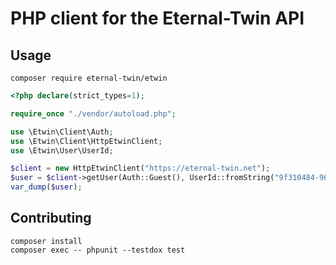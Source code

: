 # PHP client for the Eternal-Twin API

## Usage

```
composer require eternal-twin/etwin
```

```php
<?php declare(strict_types=1);

require_once "./vendor/autoload.php";

use \Etwin\Client\Auth;
use \Etwin\Client\HttpEtwinClient;
use \Etwin\User\UserId;

$client = new HttpEtwinClient("https://eternal-twin.net");
$user = $client->getUser(Auth::Guest(), UserId::fromString("9f310484-963b-446b-af69-797feec6813f"));
var_dump($user);
```

## Contributing

```
composer install
composer exec -- phpunit --testdox test
```
